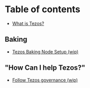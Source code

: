 # Table of contents

* [What is Tezos?](README.md)

## Baking

* [Tezos Baking Node Setup \(wip\)](baking/tezos-baking-node-setup.md)

## "How Can I help Tezos?"

* [Follow Tezos governance \(wip\)](how-can-i-help-tezos/follow-the-tezos-governance-wip.md)

